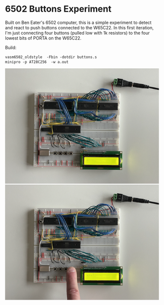 # 6502 Buttons Experiment

Built on Ben Eater's 6502 computer, this is a simple experiment to detect and
react to push buttons connected to the W65C22. In this first iteration,
I'm just connecting four buttons (pulled low with 1k resistors) to the four
lowest bits of PORTA on the W65C22.

Build:
```
vasm6502_oldstyle  -Fbin -dotdir buttons.s
minipro -p AT28C256  -w a.out
```

![booted](img/6502-buttons-boot.png)
![pressed](img/6502-buttons-push.png)
